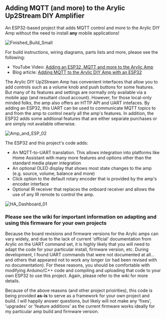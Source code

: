 ## Adding MQTT (and more) to the Arylic Up2Stream DIY Amplifier
An ESP32-based project that adds MQTT control and more to the Arylic DIY Amp without the need to install **any** mobile applications!

![Finished_Build_Small](https://user-images.githubusercontent.com/55962781/216686591-e848d1ba-e7c6-480c-b4ff-9059607b4078.jpg)

For build instructions, wiring diagrams, parts lists and more, please see the following:
- YouTube Video: [Adding an ESP32, MQTT and more to the Arylic Amp](https://youtu.be/bE3YqMwv0SI)
- Blog article: [Adding MQTT to the Arylic DIY Amp with an ESP32](https://resinchemtech.blogspot.com/2022/12/arylic-amp-mqtt.html)

The Arylic DIY Up2Stream Amp has convenient interfaces that allow you to add controls such as a volume knob and push buttons for some features.  But many of its features and settings are normally only available via a mobile app (and resultant cloud account).  However, for those local-only minded folks, the amp also offers an HTTP API and  UART intefaces.  By adding an ESP32, this UART can be used to communicate MQTT topics to and from the amp to control nearly all the amp's features.  In addition, the ESP32 adds some addtional features that are either separate purchases or are simply not available otherwise.

![Amp_and_ESP_02](https://user-images.githubusercontent.com/55962781/216692174-f3b8c337-defc-4340-985e-c0c6e9065719.png)

The ESP32 and this project's code adds:

- An MQTT-to-UART translation.  This allows integration into platforms like Home Assistant with many more features and options other than the standard media player integration
- An optional OLED display that shows most state changes to the amp (e.g. source, volume, balance and more)
- Click option to the default rotary encoder that is provided by the amp's encoder interface
- Optional IR receiver that replaces the onboard receiver and allows the use of any IR remote to control the amp.

![HA_Dashboard_01](https://user-images.githubusercontent.com/55962781/216692697-9169711e-2550-4d4c-950d-c2796c9e8901.jpg)

### Please see the wiki for important information on adapting and using this firmware for your own projects

Because the board revisions and firmware versions for the Arylic amps can vary widely, and due to the lack of current 'official' documentation from Arylic on the UART command set, it is highly likely that you will need to adapt the code for your particular install, firmware version, etc.  During development, I found UART commands that were not documented at all... and others that appeared not to work any longer (or had been revised with no documentation).  For these reasons, you should be comfortable with modifying Arduino/C++ code and compiling and uploading that code to your own ESP32 to use this project.  Again, please refer to the wiki for more details.

Because of the above reasons (and other project prioirities), this code is being provided **as-is** to serve as a framework for your own project and build.  I will happily answer questions, but likely will not make any 'fixes', 'upgrades' or 'feature additions' as the current firmware works ideally for my particular amp build and firmware version.
